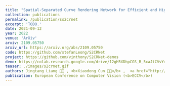 ```yaml
---
title: "Spatial-Separated Curve Rendering Network for Efficient and High-Resolution Image Harmonization"
collection: publications
permalink: /publication/ss2crnet
excerpt: 'TODO.'
date: 2021-09-12
year: 2022
venue: 'ArXiv'
arxiv: 2109.05750
arxiv_url: https://arxiv.org/abs/2109.05750
code: https://github.com/stefanLeong/S2CRNet
project: https://github.com/vinthony/S2CRNet-demos
demo: https://colab.research.google.com/drive/12gH5XDhpCGS_B_5xaJtCVvYrw6gfHtaS#scrollTo=Y5vFGrBLctND
teaser: ./images/s2crnet.gif
authors: Jingtang Liang 🧑‍💻 , <b>Xiaodong Cun 🧑‍💻</b> ,  <a href="http://www.cis.umac.mo/~cmpun/">Chi-Man Pun</a>, <a href="https://juewang725.github.io/">Jue Wang</a>
publication: European Conference on Computer Vision (<b>ECCV</b>)
---
```


<!-- This paper is about the number 3. The number 4 is left for future work. -->

<!-- [Download paper here](http://academicpages.github.io/files/paper3.pdf) -->
